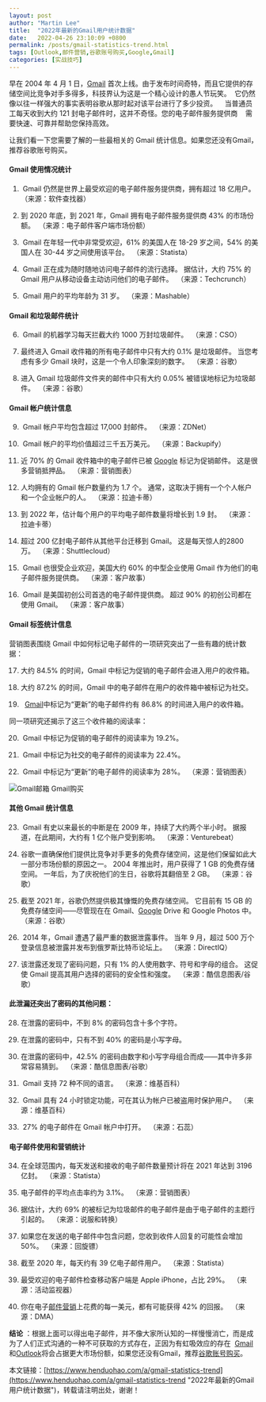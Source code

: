 ```yaml
---
layout: post  
author: "Martin Lee"  
title:  "2022年最新的Gmail用户统计数据"  
date:   2022-04-26 23:10:09 +0800  
permalink: /posts/gmail-statistics-trend.html  
tags: [Outlook,邮件营销,谷歌账号购买,Google,Gmail]  
categories: [实战技巧]  
---
```

早在 2004 年 4 月 1 日，[Gmail](https://www.henduohao.com/tag/gmail "Gmail邮箱购买 谷歌邮箱购买 Gmail购买 Google账号购买") 首次上线。由于发布时间奇特，而且它提供的存储空间比竞争对手多得多，科技界认为这是一个精心设计的愚人节玩笑。 
它仍然像以往一样强大的事实表明谷歌从那时起对该平台进行了多少投资。    当普通员工每天收到大约 121 封电子邮件时，这并不奇怪。您的电子邮件服务提供商    需要快速、可靠并帮助您保持高效。

让我们看一下您需要了解的一些最相关的 Gmail 统计信息。如果您还没有Gmail，推荐谷歌账号购买。

#### Gmail 使用情况统计

1.  Gmail 仍然是世界上最受欢迎的电子邮件服务提供商，拥有超过 18 亿用户。 
（来源：软件查找器）

2. 到 2020 年底，到 2021 年，Gmail 拥有电子邮件服务提供商 43% 的市场份额。 
（来源：电子邮件客户端市场份额）

3.  Gmail 在年轻一代中非常受欢迎，61% 的美国人在 18-29 岁之间，54% 的美国人在 30-44 岁之间使用该平台。 
（来源：Statista）

4.  Gmail 正在成为随时随地访问电子邮件的流行选择。 据估计，大约 75% 的 Gmail 用户从移动设备主动访问他们的电子邮件。 
（来源：Techcrunch）

5.  Gmail 用户的平均年龄为 31 岁。 
（来源：Mashable）

#### Gmail 和垃圾邮件统计

6.  Gmail 的机器学习每天拦截大约 1000 万封垃圾邮件。 
（来源：CSO）

7. 最终进入 Gmail 收件箱的所有电子邮件中只有大约 0.1% 是垃圾邮件。 当您考虑有多少 Gmail 块时，这是一个令人印象深刻的数字。 
（来源：谷歌）

8. 进入 Gmail 垃圾邮件文件夹的邮件中只有大约 0.05% 被错误地标记为垃圾邮件。 
（来源：谷歌）

#### Gmail 帐户统计信息

9.  Gmail 帐户平均包含超过 17,000 封邮件。 
（来源：ZDNet）

10.  Gmail 帐户的平均价值超过三千五万美元。 
（来源：Backupify）

11. 近 70% 的 Gmail 收件箱中的电子邮件已被 [Google](https://www.henduohao.com/tag/google "Google（中文譯名：谷歌）為Alphabet（字母控股）的子公司，业务范围涵盖互联网广告、互联网搜索、云计算等领域，全球最大的搜索引擎。") 标记为促销邮件。 这是很多营销抵押品。 
（来源：营销图表）

12. 人均拥有的 Gmail 帐户数量约为 1.7 个。 通常，这取决于拥有一个个人帐户和一个企业帐户的人。 
（来源：拉迪卡蒂）

13. 到 2022 年，估计每个用户的平均电子邮件数量将增长到 1.9 封。 
（来源：拉迪卡蒂）

14. 超过 200 亿封电子邮件从其他平台迁移到 Gmail。 这是每天惊人的2800万。 
（来源：Shuttlecloud）

15.  Gmail 也很受企业欢迎，美国大约 60% 的中型企业使用 Gmail 作为他们的电子邮件服务提供商。 
（来源：客户故事）

16.  Gmail 是美国初创公司首选的电子邮件提供商。 超过 90% 的初创公司都在使用 Gmail。 
（来源：客户故事）

#### Gmail 标签统计信息

营销图表围绕 Gmail 中如何标记电子邮件的一项研究突出了一些有趣的统计数据：

17. 大约 84.5% 的时间，Gmail 中标记为促销的电子邮件会进入用户的收件箱。

18. 大约 87.2% 的时间，Gmail 中的电子邮件在用户的收件箱中被标记为社交。

19.   [Gmail](https://www.henduohao.com/product/1003.html)中标记为“更新”的电子邮件约有 86.8% 的时间进入用户的收件箱。

同一项研究还揭示了这三个收件箱的阅读率：

20.  Gmail 中标记为促销的电子邮件的阅读率为 19.2%。

21.  Gmail 中标记为社交的电子邮件的阅读率为 22.4%。

22.  Gmail 中标记为“更新”的电子邮件的阅读率为 28%。 
（来源：营销图表）

![Gmail邮箱 Gmail购买](https://p3-juejin.byteimg.com/tos-cn-i-k3u1fbpfcp/9c76ba5f7b5b4f9882e17f2ea8dbaad8~tplv-k3u1fbpfcp-zoom-1.image)

#### 其他 Gmail 统计信息

23.  Gmail 有史以来最长的中断是在 2009 年，持续了大约两个半小时。 据报道，在此期间，大约有 1 亿个账户受到影响。 
（来源：Venturebeat）

24. 谷歌一直确保他们提供比竞争对手更多的免费存储空间，这是他们保留如此大一部分市场份额的原因之一。 2004 年推出时，用户获得了 1 GB 的免费存储空间。 一年后，为了庆祝他们的生日，谷歌将其翻倍至 2 GB。 
（来源：谷歌）

25. 截至 2021 年，谷歌仍然提供极其慷慨的免费存储空间。 它目前有 15 GB 的免费存储空间——尽管现在在 Gmail、[Google](https://www.henduohao.com/tag/google "Google（中文譯名：谷歌）為Alphabet（字母控股）的子公司，业务范围涵盖互联网广告、互联网搜索、云计算等领域，全球最大的搜索引擎。") Drive 和 Google Photos 中。 
（来源：谷歌）

26.  2014 年，Gmail 遭遇了最严重的数据泄露事件。 当年 9 月，超过 500 万个登录信息被泄露并发布到俄罗斯比特币论坛上。 
（来源：DirectIQ）

27. 该泄露还发现了密码问题，只有 1% 的人使用数字、符号和字母的组合。 这促使 Gmail 提高其用户选择的密码的安全性和强度。 
（来源：酷信息图表/谷歌）

#### 此泄漏还突出了密码的其他问题：

28. 在泄露的密码中，不到 8% 的密码包含十多个字符。

29. 在泄露的密码中，只有不到 40% 的密码是小写字母。

30. 在泄露的密码中，42.5% 的密码由数字和小写字母组合而成——其中许多非常容易猜到。 
（来源：酷信息图表/谷歌）

31.  Gmail 支持 72 种不同的语言。 
（来源：维基百科）

32.  Gmail 具有 24 小时锁定功能，可在其认为帐户已被盗用时保护用户。 
（来源：维基百科）

33.  27% 的电子邮件在 Gmail 帐户中打开。 
（来源：石蕊） 


#### 电子邮件使用和营销统计

34. 在全球范围内，每天发送和接收的电子邮件数量预计将在 2021 年达到 3196 亿封。 
（来源：Statista）

35. 电子邮件的平均点击率约为 3.1%。 
（来源：营销图表）

36. 据估计，大约 69% 的被标记为垃圾邮件的电子邮件是由于电子邮件的主题行引起的。 
（来源：说服和转换）

37. 如果您在发送的电子邮件中包含问题，您收到收件人回复的可能性会增加 50%。 
（来源：回旋镖）

38. 截至 2020 年，每天约有 39 亿电子邮件用户。 
（来源：Statista）

39. 最受欢迎的电子邮件检查移动客户端是 Apple iPhone，占比 29%。 
（来源：活动监视器）

40. 你在电子[邮件营销](https://www.henduohao.com/tag/email-marketing "EDM营销（Email Direct Marketing）也即：Email营销、电子邮件营销。EDM有多种用途，可以发送电子广告、产品信息、销售信息、市场调查、市场推广活动信息等。")上花费的每一美元，都有可能获得 42% 的回报。 
（来源：DMA）

**结论** ：根据上面可以得出电子邮件，并不像大家所认知的一样慢慢消亡，而是成为了人们正式沟通的一种不可获取的方式存在，正因为有虹吸效应的存在  [Gmail](https://www.henduohao.com/product/1003.html "Gmail邮箱购买")和[Outlook](https://www.henduohao.com/product/1037.html "Outlook邮箱购买")将会占据更大市场份额，如果您还没有Gmail，推荐[谷歌账号购买](https://www.henduohao.com/tag/buy-google-account "Gmail邮箱购买 谷歌邮箱购买 Gmail购买 Google账号购买")。

本文链接：[https://www.henduohao.com/a/gmail-statistics-trend](https://www.henduohao.com/a/gmail-statistics-trend "2022年最新的Gmail用户统计数据")，转载请注明出处，谢谢！